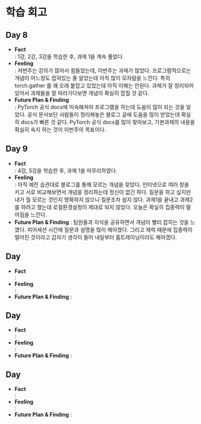 # 학습 회고

## Day 8
- **Fact**  
: 1강, 2강, 3강을 학습한 후, 과제 1을 계속 풀었다. 
- **Feeling**  
: 저번주는 강의가 많아서 힘들었는데, 이번주는 과제가 많았다. 프로그램적으로는 개념이 어느정도 잡혀있는 줄 알았는데 아직 많이 모자람을 느낀다. 특히 torch.gather 를 꽤 오래 붙잡고 있었는데 아직 이해는 안된다. 과제가 잘 정리되어 있어서 과제들을 잘 따라가다보면 개념이 확실히 잡힐 것 같다.
- **Future Plan & Finding**  
: PyTorch 공식 docs에 익숙해져야 프로그램을 하는데 도움이 많이 되는 것을 알았다. 공식 문서보단 사람들이 정리해놓은 블로그 글에 도움을 많이 받았는데 확실히 docs가 빠른 것 같다. PyTorch 공식 docs를 많이 찾아보고, 기본과제의 내용을 확실히 숙지 하는 것이 이번주의 목표이다. 


## Day 9
- **Fact**  
: 4강, 5강을 학습한 후, 과제 1을 마무리하였다.
- **Feeling**  
: 아직 예전 습관대로 블로그를 통해 모르는 개념을 찾았다. 인터넷으로 여러 창을 키고 서로 비교해보면서 개념을 정리하는데 정신이 없긴 하다. 질문을 하고 싶지만 내가 뭘 모르는 것인지 명확하지 않으니 질문조차 쉽지 않다. 과제1을 끝내고 과제2를 하려고 했는데 로컬환경설정이 제대로 되지 않았다. 오늘은 확실히 집중력이 떨어짐을 느낀다.
- **Future Plan & Finding** 
: 팀원들과 지식을 공유하면서 개념이 빨리 잡히는 것을 느꼈다. 피어세션 시간에 질문과 설명을 많이 해야겠다. 그리고 체력 때문에 집중력이 떨어진 것이라고 갑자기 생각이 들어 내일부터 홈트레이닝이라도 해야겠다.


## Day 
- **Fact**  
: 
- **Feeling**  
: 
- **Future Plan & Finding** 
: 


## Day 
- **Fact**  
: 
- **Feeling**  
: 
- **Future Plan & Finding** 
: 


## Day 
- **Fact**  
: 
- **Feeling**  
: 
- **Future Plan & Finding** 
: 


